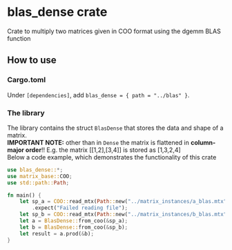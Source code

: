 # blas\_dense crate

Crate to multiply two matrices given in COO format using the dgemm BLAS function

## How to use

### Cargo.toml
Under `[dependencies]`, add `blas_dense = { path = "../blas" }`.

### The library

The library contains the struct `BlasDense` that stores the data and shape of a matrix.  
**IMPORTANT NOTE:** other than in `Dense` the matrix is flattened in **column-major order**!! E.g. the matrix [[1,2],[3,4]] is stored as [1,3,2,4]  
Below a code example, which demonstrates the functionality of this crate

```rust
use blas_dense::*;
use matrix_base::COO;
use std::path::Path;

fn main() {
    let sp_a = COO::read_mtx(Path::new("../matrix_instances/a_blas.mtx"), false)
        .expect("Failed reading file");
    let sp_b = COO::read_mtx(Path::new("../matrix_instances/b_blas.mtx"), false).expect("Failed reading file");
    let a = BlasDense::from_coo(&sp_a);
    let b = BlasDense::from_coo(&sp_b);
    let result = a.prod(&b);
}

